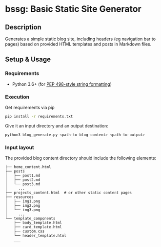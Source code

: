 # bssg: Basic Static Site Generator

## Description

Generates a simple static blog site, including headers (eg navigation bar to
pages) based on provided HTML templates and posts in Markdown files.

## Setup & Usage

### Requirements

* Python 3.6+ (for [PEP 498-style string formatting](https://www.python.org/dev/peps/pep-0498/))

### Execution

Get requirements via pip

```bash
pip install -r requirements.txt
```

Give it an input directory and an output destination:

```bash
python3 blog_generate.py <path-to-blog-content> <path-to-output>
```

### Input layout

The provided blog content directory should include the following elements:

```
├── home_content.html
├── posts
│   ├── post1.md
│   ├── post2.md
│   └── post3.md
│     ...
├── projects_content.html  # or other static content pages
├── resources
│   ├── img1.png
│   ├── img2.png
│   └── img3.png
│     ...
└── template_components
    ├── body_template.html
    ├── card_template.html
    ├── custom.css
    └── header_template.html
    ___
```
